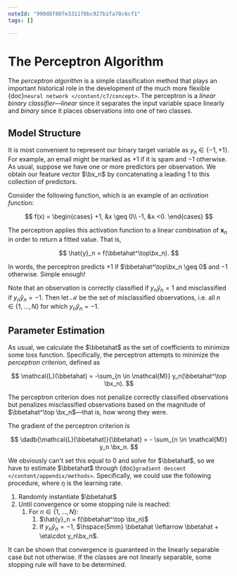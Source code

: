 ```yaml
---
noteId: "990d8f807e3311f0bc927b1fa70c6cf1"
tags: []

---
```


# The Perceptron Algorithm

$$
\newcommand{\sumN}{\sum_{n = 1}^N}
\newcommand{\sumn}{\sum_n}
\newcommand{\prodN}{\prod_{n = 1}^N}
\newcommand{\by}{\mathbf{y}} \newcommand{\bX}{\mathbf{X}}
\newcommand{\bx}{\mathbf{x}}
\newcommand{\bbeta}{\boldsymbol{\beta}}
\newcommand{\btheta}{\boldsymbol{\theta}}
\newcommand{\bbetahat}{\boldsymbol{\hat{\beta}}}
\newcommand{\bthetahat}{\boldsymbol{\hat{\theta}}}
\newcommand{\bSigma}{\boldsymbol{\Sigma}}
\newcommand{\bT}{\mathbf{T}}
\newcommand{\dadb}[2]{\frac{\partial #1}{\partial #2}}
\newcommand{\iid}{\overset{\small{\text{i.i.d.}}}{\sim}}
$$

The *perceptron algorithm* is a simple classification method that plays an important historical role in the development of the much more flexible {doc}`neural network </content/c7/concept>`. The perceptron is a *linear binary classifier*—*linear* since it separates the input variable space linearly and *binary* since it places observations into one of two classes. 



## Model Structure

It is most convenient to represent our binary target variable as $y_n \in \{-1, + 1\}$. For example, an email might be marked as $+1$ if it is spam and $-1$ otherwise. As usual, suppose we have one or more predictors per observation. We obtain our feature vector $\bx_n$ by concatenating a leading 1 to this collection of predictors.

Consider the following function, which is an example of an *activation function*:


$$
f(x) = 
\begin{cases}
+1, &x \geq 0\\
-1, &x <0.
\end{cases}
$$


The perceptron applies this activation function to a linear combination of $\mathbf{x}_n$ in order to return a fitted value. That is,


$$
\hat{y}_n = f(\bbetahat^\top\bx_n).
$$


In words, the perceptron predicts $+1$ if $\bbetahat^\top\bx_n \geq 0$ and $-1$ otherwise. Simple enough!



Note that an observation is correctly classified if $y_n\hat{y}_n = 1$ and misclassified if $y_n \hat{y}_n = -1$. Then let $\mathcal{M}$ be the set of misclassified observations, i.e. all $n \in \{1, \dots, N\}$ for which $y_n\hat{y}_n = -1$.



## Parameter Estimation

As usual, we calculate the $\bbetahat$ as the set of coefficients to minimize some loss function. Specifically, the perceptron attempts to minimize the *perceptron criterion*, defined as


$$
\mathcal{L}(\bbetahat) = -\sum_{n \in \mathcal{M}} y_n(\bbetahat^\top \bx_n).
$$


The perceptron criterion does not penalize correctly classified observations but penalizes misclassified observations based on the magnitude of $\bbetahat^\top \bx_n$—that is, how wrong they were. 

The gradient of the perceptron criterion is 


$$
\dadb{\mathcal{L}(\bbetahat)}{\bbetahat} = - \sum_{n \in \mathcal{M}} y_n \bx_n. 
$$


We obviously can't set this equal to 0 and solve for $\bbetahat$, so we have to estimate $\bbetahat$ through {doc}`gradient descent </content/appendix/methods>`. Specifically, we could use the following procedure, where $\eta$ is the learning rate. 



1. Randomly instantiate $\bbetahat$
2. Until convergence or some stopping rule is reached:
   1. For $n \in \{1, \dots, N\}$:
      1.  $\hat{y}_n = f(\bbetahat^\top \bx_n)$ 
      2. If $y_n\hat{y}_n  = -1$, $\hspace{5mm} \bbetahat \leftarrow \bbetahat + \eta\cdot y_n\bx_n$.



It can be shown that convergence is guaranteed in the linearly separable case but not otherwise. If the classes are not linearly separable, some stopping rule will have to be determined. 
